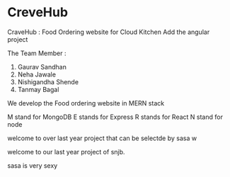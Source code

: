 # CreveHub
CraveHub : Food Ordering website for Cloud Kitchen
Add the angular project

The Team Member :
1. Gaurav Sandhan
2. Neha Jawale
3. Nishigandha Shende
4. Tanmay Bagal

We develop the Food ordering website in MERN stack 

M stand for MongoDB
E stands for Express
R stands for React
N stand for node

welcome to over  last year project 
that can be selectde by sasa 
w

welcome to our last year project of snjb.


sasa is very sexy